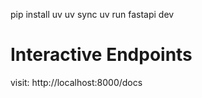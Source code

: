 pip install uv
uv sync
uv run fastapi dev

# Interactive Endpoints

visit: http://localhost:8000/docs
